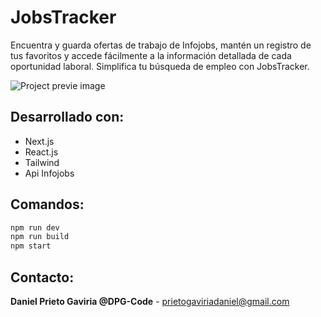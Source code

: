 # JobsTracker

Encuentra y guarda ofertas de trabajo de Infojobs, mantén un registro de tus favoritos y accede fácilmente a la información detallada de cada oportunidad laboral. Simplifica tu búsqueda de empleo con JobsTracker.

![Project previe image](https://res.cloudinary.com/dhpxqwsym/image/upload/w_1280,h_720,c_fill/v1678870284/documentations/jobstracker_oeh3xl)

## Desarrollado con:

- Next.js
- React.js
- Tailwind
- Api Infojobs

## Comandos:

```bash
npm run dev
npm run build
npm start
```

## Contacto:

**Daniel Prieto Gaviria @DPG-Code** - prietogaviriadaniel@gmail.com
